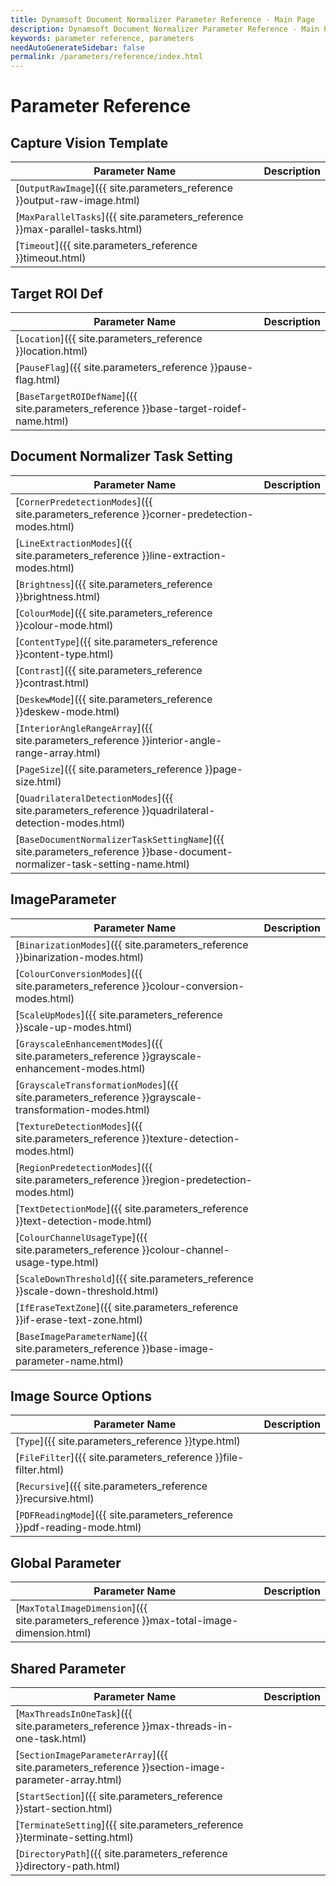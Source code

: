 ```yaml
---
title: Dynamsoft Document Normalizer Parameter Reference - Main Page
description: Dynamsoft Document Normalizer Parameter Reference - Main Page
keywords: parameter reference, parameters
needAutoGenerateSidebar: false
permalink: /parameters/reference/index.html
---
```


# Parameter Reference

## Capture Vision Template

 | Parameter Name                                                               | Description |
 | ---------------------------------------------------------------------------- | ----------- |
 | [`OutputRawImage`]({{ site.parameters_reference }}output-raw-image.html)     |             |
 | [`MaxParallelTasks`]({{ site.parameters_reference }}max-parallel-tasks.html) |             |
 | [`Timeout`]({{ site.parameters_reference }}timeout.html)                     |             |

## Target ROI Def

 | Parameter Name                                                                        | Description |
 | ------------------------------------------------------------------------------------- | ----------- |
 | [`Location`]({{ site.parameters_reference }}location.html)                            |             |
 | [`PauseFlag`]({{ site.parameters_reference }}pause-flag.html)                         |             |
 | [`BaseTargetROIDefName`]({{ site.parameters_reference }}base-target-roidef-name.html) |             |

## Document Normalizer Task Setting

 | Parameter Name                                                                                                            | Description |
 | ------------------------------------------------------------------------------------------------------------------------- | ----------- |
 | [`CornerPredetectionModes`]({{ site.parameters_reference }}corner-predetection-modes.html)                                |             |
 | [`LineExtractionModes`]({{ site.parameters_reference }}line-extraction-modes.html)                                        |             |
 | [`Brightness`]({{ site.parameters_reference }}brightness.html)                                                            |             |
 | [`ColourMode`]({{ site.parameters_reference }}colour-mode.html)                                                           |             |
 | [`ContentType`]({{ site.parameters_reference }}content-type.html)                                                         |             |
 | [`Contrast`]({{ site.parameters_reference }}contrast.html)                                                                |             |
 | [`DeskewMode`]({{ site.parameters_reference }}deskew-mode.html)                                                           |             |
 | [`InteriorAngleRangeArray`]({{ site.parameters_reference }}interior-angle-range-array.html)                               |             |
 | [`PageSize`]({{ site.parameters_reference }}page-size.html)                                                               |             |
 | [`QuadrilateralDetectionModes`]({{ site.parameters_reference }}quadrilateral-detection-modes.html)                        |             |
 | [`BaseDocumentNormalizerTaskSettingName`]({{ site.parameters_reference }}base-document-normalizer-task-setting-name.html) |             |

## ImageParameter

 | Parameter Name                                                                                       | Description |
 | ---------------------------------------------------------------------------------------------------- | ----------- |
 | [`BinarizationModes`]({{ site.parameters_reference }}binarization-modes.html)                        |             |
 | [`ColourConversionModes`]({{ site.parameters_reference }}colour-conversion-modes.html)               |             |
 | [`ScaleUpModes`]({{ site.parameters_reference }}scale-up-modes.html)                                 |             |
 | [`GrayscaleEnhancementModes`]({{ site.parameters_reference }}grayscale-enhancement-modes.html)       |             |
 | [`GrayscaleTransformationModes`]({{ site.parameters_reference }}grayscale-transformation-modes.html) |             |
 | [`TextureDetectionModes`]({{ site.parameters_reference }}texture-detection-modes.html)               |             |
 | [`RegionPredetectionModes`]({{ site.parameters_reference }}region-predetection-modes.html)           |             |
 | [`TextDetectionMode`]({{ site.parameters_reference }}text-detection-mode.html)                       |             |
 | [`ColourChannelUsageType`]({{ site.parameters_reference }}colour-channel-usage-type.html)            |             |
 | [`ScaleDownThreshold`]({{ site.parameters_reference }}scale-down-threshold.html)                     |             |
 | [`IfEraseTextZone`]({{ site.parameters_reference }}if-erase-text-zone.html)                          |             |
 | [`BaseImageParameterName`]({{ site.parameters_reference }}base-image-parameter-name.html)            |             |

## Image Source Options

 | Parameter Name                                                           | Description |
 | ------------------------------------------------------------------------ | ----------- |
 | [`Type`]({{ site.parameters_reference }}type.html)                       |             |
 | [`FileFilter`]({{ site.parameters_reference }}file-filter.html)          |             |
 | [`Recursive`]({{ site.parameters_reference }}recursive.html)             |             |
 | [`PDFReadingMode`]({{ site.parameters_reference }}pdf-reading-mode.html) |             |

## Global Parameter

 | Parameter Name                                                                            | Description |
 | ----------------------------------------------------------------------------------------- | ----------- |
 | [`MaxTotalImageDimension`]({{ site.parameters_reference }}max-total-image-dimension.html) |             |

## Shared Parameter

 | Parameter Name                                                                                    | Description |
 | ------------------------------------------------------------------------------------------------- | ----------- |
 | [`MaxThreadsInOneTask`]({{ site.parameters_reference }}max-threads-in-one-task.html)              |             |
 | [`SectionImageParameterArray`]({{ site.parameters_reference }}section-image-parameter-array.html) |             |
 | [`StartSection`]({{ site.parameters_reference }}start-section.html)                               |             |
 | [`TerminateSetting`]({{ site.parameters_reference }}terminate-setting.html)                       |             |
 | [`DirectoryPath`]({{ site.parameters_reference }}directory-path.html)                             |             |
